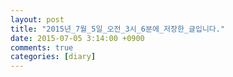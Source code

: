```yaml
---
layout: post
title: "2015년_7월_5일_오전_3시_6분에_저장한_글입니다."
date: 2015-07-05 3:14:00 +0900
comments: true 
categories: [diary] 
---
```

 
 
 

